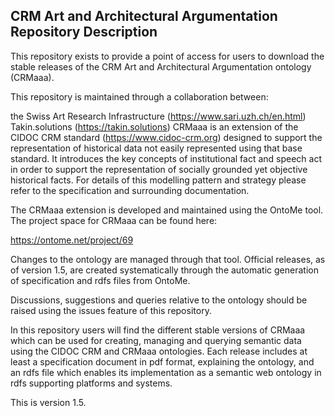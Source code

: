 ## CRM Art and Architectural Argumentation Repository Description ##

This repository exists to provide a point of access for users to download the stable releases of the CRM Art and Architectural Argumentation ontology (CRMaaa).

This repository is maintained through a collaboration between:

the Swiss Art Research Infrastructure (https://www.sari.uzh.ch/en.html)
Takin.solutions (https://takin.solutions)
CRMaaa is an extension of the CIDOC CRM standard (https://www.cidoc-crm.org) designed to support the representation of historical data not easily represented using that base standard. It introduces the key concepts of institutional fact and speech act in order to support the representation of socially grounded yet objective historical facts. For details of this modelling pattern and strategy please refer to the specification and surrounding documentation.

The CRMaaa extension is developed and maintained using the OntoMe tool. The project space for CRMaaa can be found here:

https://ontome.net/project/69

Changes to the ontology are managed through that tool. Official releases, as of version 1.5, are created systematically through the automatic generation of specification and rdfs files from OntoMe.

Discussions, suggestions and queries relative to the ontology should be raised using the issues feature of this repository.

In this repository users will find the different stable versions of CRMaaa which can be used for creating, managing and querying semantic data using the CIDOC CRM and CRMaaa ontologies. Each release includes at least a specification document in pdf format, explaining the ontology, and an rdfs file which enables its implementation as a semantic web ontology in rdfs supporting platforms and systems.

This is version 1.5.